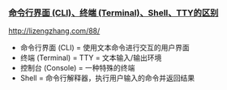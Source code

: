 ### [命令行界面 (CLI)、终端 (Terminal)、Shell、TTY的区别](http://lizengzhang.com/88/)

http://lizengzhang.com/88/

- 命令行界面 (CLI) = 使用文本命令进行交互的用户界面
- 终端 (Terminal) = TTY = 文本输入/输出环境
- 控制台 (Console) = 一种特殊的终端
- Shell = 命令行解释器，执行用户输入的命令并返回结果

